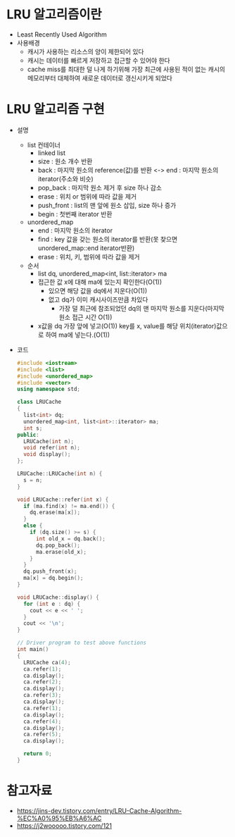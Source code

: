 # LRU 알고리즘이란

* Least Recently Used Algorithm
* 사용배경
  * 캐시가 사용하는 리소스의 양이 제한되어 있다
  * 캐시는 데이터를 빠르게 저장하고 접근할 수 있어야 한다
  * cache miss를 최대한 덜 나게 하기위해 가장 최근에 사용된 적이 없는 캐시의 메모리부터 대체하여 새로운 데이터로 갱신시키게 되었다

# LRU 알고리즘 구현

* 설명

  * list 컨테이너
    * linked list
    * size : 원소 개수 반환
    * back : 마지막 원소의 reference(값)를 반환 <-> end : 마지막 원소의 iterator(주소와 비슷)
    * pop_back : 마지막 원소 제거 후 size 하나 감소
    * erase : 위치 or 범위에 따라 값을 제거
    * push_front : list의 맨 앞에 원소 삽입, size 하나 증가
    * begin : 첫번째 iterator 반환
  * unordered_map
    * end : 마지막 원소의 iterator
    * find : key 값을 갖는 원소의 iterator를 반환(못 찾으면 unordered_map::end iterator반환)
    * erase : 위치, 키, 범위에 따라 값을 제거
  * 순서
    * list<int> dq, unordered_map<int, list<int>::iterator> ma
    * 접근한 값 x에 대해 ma에 있는지 확인한다(O(1))
      * 있으면 해당 값을 dq에서 지운다(O(1))
      * 없고 dq가 이미 캐시사이즈만큼 차있다
        * 가장 덜 최근에 참조되었던 dq의 맨 마지막 원소를 지운다(마지막 원소 접근 시간 O(1))
    * x값을 dq 가장 앞에 넣고(O(1)) key를 x, value를 해당 위치(iterator)값으로 하여 ma에 넣는다.(O(1))

* 코드

  ```cpp
  #include <iostream>
  #include <list>
  #include <unordered_map>
  #include <vector>
  using namespace std;
  
  class LRUCache
  {
    list<int> dq;
    unordered_map<int, list<int>::iterator> ma;
    int s;
  public:
    LRUCache(int n);
    void refer(int n);
    void display();
  };
  
  LRUCache::LRUCache(int n) {
    s = n;
  }
  
  void LRUCache::refer(int x) {
    if (ma.find(x) != ma.end()) {
      dq.erase(ma[x]);
    }
    else {
      if (dq.size() >= s) {
        int old_x = dq.back();
        dq.pop_back();
        ma.erase(old_x);
      }
    }
    dq.push_front(x);
    ma[x] = dq.begin();
  }
  
  void LRUCache::display() {
    for (int e : dq) {
      cout << e << ' ';
    }
    cout << '\n';
  }
  
  // Driver program to test above functions 
  int main()
  {
    LRUCache ca(4);
    ca.refer(1);
    ca.display();
    ca.refer(2);
    ca.display();
    ca.refer(3);
    ca.display();
    ca.refer(1);
    ca.display();
    ca.refer(4);
    ca.display();
    ca.refer(5);
    ca.display();
  
    return 0;
  }
  ```

  

# 참고자료

* https://jins-dev.tistory.com/entry/LRU-Cache-Algorithm-%EC%A0%95%EB%A6%AC
* https://j2wooooo.tistory.com/121